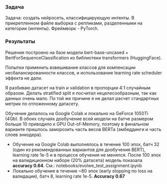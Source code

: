 ### Задача

Задача: создать нейросеть, классифицирующую интенты.
В прикрепленном файле выборка с репликами, разделенными на категории (интенты). Фреймворк - PyTorch.


### Результаты

Решение построено на базе модели bert-base-uncased + BertForSequenceClassification из библиотеки transformers
(HuggingFace). 

Попытки применить взвешивание классов для компенсации несбалансированности классов, и использование
learning rate scheduler эффекта не дали.

Я разбиваю датасет на train и validation в пропорции 4:1 случайным образом. Делать stratified split я посчитал
нецелесообразным, так как данных очень мало. По той же причине я не делал расчет стандартных метрик по отложенному
датасету.

Обучение делалось на Google Colab и локально на GeForce 1050Ti (4Gb). В обоих случаях дообучение всей модели на
батче размером больше 10 приводило к GPU Out-of-Memory, поэтому в финальном варианте пришлось заморозить часть
весов BERТа (эмбеддинги и часть слоев энкодера). 
   * Обучение на Google Colab выполнялось в течение 100 эпох, батч 32 (один из рекомендованных вариантов для 
дообучения BERT), learning rate 1e-5 и в процессе обучения не менялся. После 100 эпох на валидиционном наборе 
(20% датасета) модель показала **accuracy 0.64**. См.: notebooks/evolwe_test_assignment.ipynb
  * Локально обучение в течение ~80 эпох (early stopping по loss на валидации), батч 8, learning rate 1e-5. **Accuracy 0.67**